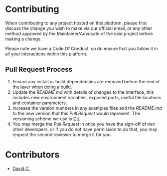 # Contributing

When contributing to any project hosted on this platform, please first discuss the change you wish to make via our official email, or any other method approved by the Maintainer/Advocate of the said project before making a change. 

Please note we have a Code Of Conduct, so do ensure that you follow it in all your interactions within this platform.

## Pull Request Process

1. Ensure any install or build dependencies are removed before the end of the layer when doing a 
   build.
2. Update the *README.md* with details of changes to the interface, this includes new environment    variables, exposed ports, useful file locations and container parameters.
3. Increase the version numbers in any examples files and the *README.md* to the new version that    this *Pull Request* would represent. The versioning scheme we use is [Git](http://git-scm.com/).
4. You may merge the *Pull Request* in once you have the sign-off of two other developers, or if     you do not have permission to do that, you may request the second reviewer to merge it for you.

# Contributors

* [David C.](https://github.com/davidconoh)